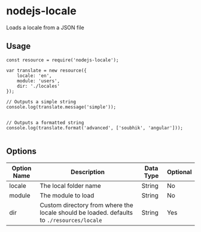 # nodejs-locale
Loads a locale from a JSON file

## Usage
```
const resource = require('nodejs-locale');

var translate = new resource({
    locale: 'en',
    module: 'users', 
    dir: './locales'
});

// Outputs a simple string
console.log(translate.message('simple'));


// Outputs a formatted string
console.log(translate.format('advanced', ['soubhik', 'angular']));


```

## Options

| Option Name | Description                                              | Data Type | Optional |
|-------------|----------------------------------------------------------|-----------|----------|
| locale      | The local folder name                                    | String    | No       |
| module      | The module to load                                       | String    | No       |
| dir         | Custom directory from where the locale should be loaded. defaults to `./resources/locale` | String    | Yes      |

